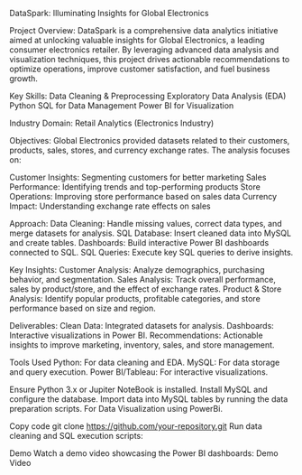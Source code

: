 DataSpark: Illuminating Insights for Global Electronics

Project Overview:
DataSpark is a comprehensive data analytics initiative aimed at unlocking valuable insights for Global Electronics, a leading consumer electronics retailer. By leveraging advanced data analysis and visualization techniques, this project drives actionable recommendations to optimize operations, improve customer satisfaction, and fuel business growth.

Key Skills:
Data Cleaning & Preprocessing
Exploratory Data Analysis (EDA)
Python
SQL for Data Management
Power BI for Visualization

Industry Domain:
Retail Analytics (Electronics Industry)

Objectives:
Global Electronics provided datasets related to their customers, products, sales, stores, and currency exchange rates. The analysis focuses on:

Customer Insights: Segmenting customers for better marketing
Sales Performance: Identifying trends and top-performing products
Store Operations: Improving store performance based on sales data
Currency Impact: Understanding exchange rate effects on sales

Approach:
Data Cleaning: Handle missing values, correct data types, and merge datasets for analysis.
SQL Database: Insert cleaned data into MySQL and create tables.
Dashboards: Build interactive Power BI dashboards connected to SQL.
SQL Queries: Execute key SQL queries to derive insights.

Key Insights:
Customer Analysis: Analyze demographics, purchasing behavior, and segmentation.
Sales Analysis: Track overall performance, sales by product/store, and the effect of exchange rates.
Product & Store Analysis: Identify popular products, profitable categories, and store performance based on size and region.

Deliverables:
Clean Data: Integrated datasets for analysis.
Dashboards: Interactive visualizations in Power BI.
Recommendations: Actionable insights to improve marketing, inventory, sales, and store management.

Tools Used
Python: For data cleaning and EDA.
MySQL: For data storage and query execution.
Power BI/Tableau: For interactive visualizations.

Ensure Python 3.x or Jupiter NoteBook is installed.
Install MySQL and configure the database.
Import data into MySQL tables by running the data preparation scripts.
For Data Visualization using PowerBi.

Copy code
git clone https://github.com/your-repository.git
Run data cleaning and SQL execution scripts:

Demo
Watch a demo video showcasing the Power BI dashboards: Demo Video
